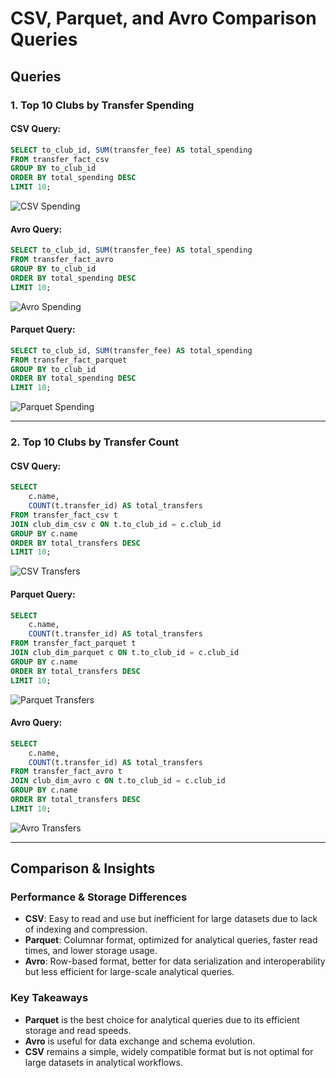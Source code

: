 # CSV, Parquet, and Avro Comparison Queries

## Queries

### 1. Top 10 Clubs by Transfer Spending  

#### CSV Query:
```sql
SELECT to_club_id, SUM(transfer_fee) AS total_spending
FROM transfer_fact_csv
GROUP BY to_club_id
ORDER BY total_spending DESC
LIMIT 10;
```
![CSV Spending](https://github.com/user-attachments/assets/ff2bac2c-a95d-4132-82a1-ba2f111dc687)

#### Avro Query:
```sql
SELECT to_club_id, SUM(transfer_fee) AS total_spending
FROM transfer_fact_avro
GROUP BY to_club_id
ORDER BY total_spending DESC
LIMIT 10;
```
![Avro Spending](https://github.com/user-attachments/assets/8e3ad522-2a98-41cf-bdd6-70ec5397d138)

#### Parquet Query:
```sql
SELECT to_club_id, SUM(transfer_fee) AS total_spending
FROM transfer_fact_parquet
GROUP BY to_club_id
ORDER BY total_spending DESC
LIMIT 10;
```
![Parquet Spending](https://github.com/user-attachments/assets/f7f09b5e-25c9-4090-a108-052243c32bad)

---

### 2. Top 10 Clubs by Transfer Count  

#### CSV Query:
```sql
SELECT 
    c.name,   
    COUNT(t.transfer_id) AS total_transfers
FROM transfer_fact_csv t
JOIN club_dim_csv c ON t.to_club_id = c.club_id   
GROUP BY c.name 
ORDER BY total_transfers DESC 
LIMIT 10; 
```
![CSV Transfers](https://github.com/user-attachments/assets/f865d5d4-cac2-437d-9cfc-6b7f12ff0797)

#### Parquet Query:
```sql
SELECT 
    c.name,   
    COUNT(t.transfer_id) AS total_transfers
FROM transfer_fact_parquet t
JOIN club_dim_parquet c ON t.to_club_id = c.club_id   
GROUP BY c.name 
ORDER BY total_transfers DESC 
LIMIT 10; 
```
![Parquet Transfers](https://github.com/user-attachments/assets/f90cca51-343e-4d1e-a18b-b24ccf85c002)

#### Avro Query:
```sql
SELECT 
    c.name,   
    COUNT(t.transfer_id) AS total_transfers
FROM transfer_fact_avro t
JOIN club_dim_avro c ON t.to_club_id = c.club_id   
GROUP BY c.name 
ORDER BY total_transfers DESC 
LIMIT 10; 
```
![Avro Transfers](https://github.com/user-attachments/assets/6a87307a-ae19-47f4-9e7d-ab4d64a2e335)

---

## Comparison & Insights

### **Performance & Storage Differences**
- **CSV**: Easy to read and use but inefficient for large datasets due to lack of indexing and compression.
- **Parquet**: Columnar format, optimized for analytical queries, faster read times, and lower storage usage.
- **Avro**: Row-based format, better for data serialization and interoperability but less efficient for large-scale analytical queries.

### **Key Takeaways**
- **Parquet** is the best choice for analytical queries due to its efficient storage and read speeds.
- **Avro** is useful for data exchange and schema evolution.
- **CSV** remains a simple, widely compatible format but is not optimal for large datasets in analytical workflows.


